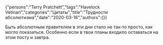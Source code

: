 {"persons":"Terry Pratchett","tags":"Havelock Vetinari","categories":"Цитаты","title":"Трудности абсолютизма","date":"2020-03-16","authors":{}}

Быть абсолютным правителем в эти дни стало не так-то просто, как могло показаться. Особенно если в твои планы входило оставаться на этом посту и завтра.
